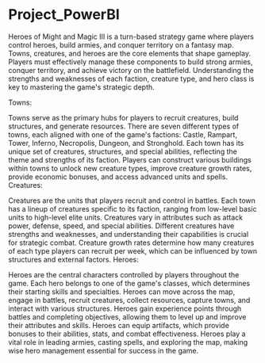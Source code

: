# Project_PowerBI

Heroes of Might and Magic III is a turn-based strategy game where players control heroes, build armies, and conquer territory on a fantasy map. 
Towns, creatures, and heroes are the core elements that shape gameplay. Players must effectively manage these components to build strong armies, conquer territory, and achieve victory on the battlefield. Understanding the strengths and weaknesses of each faction, creature type, and hero class is key to mastering the game's strategic depth.

Towns:

Towns serve as the primary hubs for players to recruit creatures, build structures, and generate resources.
There are seven different types of towns, each aligned with one of the game's factions: Castle, Rampart, Tower, Inferno, Necropolis, Dungeon, and Stronghold.
Each town has its unique set of creatures, structures, and special abilities, reflecting the theme and strengths of its faction.
Players can construct various buildings within towns to unlock new creature types, improve creature growth rates, provide economic bonuses, and access advanced units and spells.
Creatures:

Creatures are the units that players recruit and control in battles.
Each town has a lineup of creatures specific to its faction, ranging from low-level basic units to high-level elite units.
Creatures vary in attributes such as attack power, defense, speed, and special abilities.
Different creatures have strengths and weaknesses, and understanding their capabilities is crucial for strategic combat.
Creature growth rates determine how many creatures of each type players can recruit per week, which can be influenced by town structures and external factors.
Heroes:

Heroes are the central characters controlled by players throughout the game.
Each hero belongs to one of the game's classes, which determines their starting skills and specialties.
Heroes can move across the map, engage in battles, recruit creatures, collect resources, capture towns, and interact with various structures.
Heroes gain experience points through battles and completing objectives, allowing them to level up and improve their attributes and skills.
Heroes can equip artifacts, which provide bonuses to their abilities, stats, and combat effectiveness.
Heroes play a vital role in leading armies, casting spells, and exploring the map, making wise hero management essential for success in the game.
